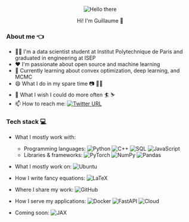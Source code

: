 <p align="center">
  <img src="https://media1.tenor.com/images/6a4df9527c54d4528fb2b2ab47e7d422/tenor.gif?itemid=13774600" alt="Hello there">
</p>

<p align="center">
Hi! I'm Guillaume 👋
</p>

### About me 👈

- 👨‍🦱 I'm a data scientist student at Institut Polytechnique de Paris and graduated in engineering at ISEP
- :heart: I'm passionate about open source and machine learning
- 🌱 Currently learning about convex optimization, deep learning, and MCMC
- 😄 What I do in my spare time 📷 🚵‍♂️
- 👀 What I wish I could do more often 🏄 ⛷️
- 📫 How to reach me: [![Twitter URL](https://img.shields.io/twitter/url/https/twitter.com/guphilippee.svg?style=social&label=Follow%20%40guphilippee)](https://twitter.com/guphilippee)

### Tech stack 💻

- What I mostly work with:
   - Programming languages: ![Python](https://img.shields.io/badge/-Python-3776AB?style=flat-square&logo=Python&logoColor=white)
![C++](https://img.shields.io/badge/-C%2B%2B-00599C?style=flat-square&logo=C%2B%2B&logoColor=white)
![SQL](https://img.shields.io/badge/-SQL-4479A1?style=flat-square&logo=MySQL&logoColor=white)
![JavaScript](https://img.shields.io/badge/-JavaScript-F7DF1E?style=flat-square&logo=JavaScript&logoColor=black)
    - Libraries & frameworks: ![PyTorch](https://img.shields.io/badge/-PyTorch-EE4C2C?style=flat-square&logo=PyTorch&logoColor=white)
![NumPy](https://img.shields.io/badge/-NumPy-013243?style=flat-square&logo=NumPy&logoColor=white)
![Pandas](https://img.shields.io/badge/-pandas-150458?style=flat-square&logo=pandas&logoColor=white)

- What I mostly work on: ![Ubuntu](https://img.shields.io/badge/-Ubuntu-E95420?style=flat-square&logo=ubuntu&logoColor=white) 

- How I write fancy equations: ![LaTeX](https://img.shields.io/badge/-LaTeX-008080?style=flat-square&logo=LaTeX&logoColor=white)

- Where I share my work: ![GitHub](https://img.shields.io/badge/-GitHub-181717?style=flat-square&logo=github)

- How I serve my applications: ![Docker](https://img.shields.io/badge/Container-Docker-2496ED?style=flat-square&logo=Docker&logoColor=white) ![FastAPI](https://img.shields.io/badge/Web-FastAPI-009688?style=flat-square&logo=fastapi&logoColor=white) 
![Cloud](https://img.shields.io/badge/Cloud-AWS-FF9900?style=flat-square&logo=amazon-aws&logoColor=white)

- Coming soon: ![JAX](https://img.shields.io/badge/-JAX-A8A4A3?style=flat-square&logo=JAX&logoColor=white)
